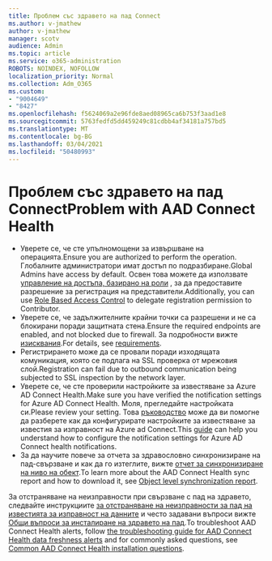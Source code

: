 ```yaml
---
title: Проблем със здравето на пад Connect
ms.author: v-jmathew
author: v-jmathew
manager: scotv
audience: Admin
ms.topic: article
ms.service: o365-administration
ROBOTS: NOINDEX, NOFOLLOW
localization_priority: Normal
ms.collection: Adm_O365
ms.custom:
- "9004649"
- "8427"
ms.openlocfilehash: f5624069a2e96fde8aed08965ca6b753f3aad1e8
ms.sourcegitcommit: 5763fedfd5dd459249c81cdbb4af34181a757bd5
ms.translationtype: MT
ms.contentlocale: bg-BG
ms.lasthandoff: 03/04/2021
ms.locfileid: "50480993"
---
```

# <a name="problem-with-aad-connect-health"></a><span data-ttu-id="6ace4-102">Проблем със здравето на пад Connect</span><span class="sxs-lookup"><span data-stu-id="6ace4-102">Problem with AAD Connect Health</span></span>

- <span data-ttu-id="6ace4-103">Уверете се, че сте упълномощени за извършване на операцията.</span><span class="sxs-lookup"><span data-stu-id="6ace4-103">Ensure you are authorized to perform the operation.</span></span> <span data-ttu-id="6ace4-104">Глобалните администратори имат достъп по подразбиране.</span><span class="sxs-lookup"><span data-stu-id="6ace4-104">Global Admins have access by default.</span></span> <span data-ttu-id="6ace4-105">Освен това можете да използвате [управление на достъпа, базирано на роли](https://docs.microsoft.com/azure/active-directory/connect-health/active-directory-aadconnect-health-operations) , за да предоставите разрешение за регистрация на представители.</span><span class="sxs-lookup"><span data-stu-id="6ace4-105">Additionally, you can use [Role Based Access Control](https://docs.microsoft.com/azure/active-directory/connect-health/active-directory-aadconnect-health-operations) to delegate registration permission to Contributor.</span></span>
- <span data-ttu-id="6ace4-106">Уверете се, че задължителните крайни точки са разрешени и не са блокирани поради защитната стена.</span><span class="sxs-lookup"><span data-stu-id="6ace4-106">Ensure the required endpoints are enabled, and not blocked due to firewall.</span></span> <span data-ttu-id="6ace4-107">За подробности вижте [изисквания](https://docs.microsoft.com/azure/active-directory/hybrid/how-to-connect-health-agent-install).</span><span class="sxs-lookup"><span data-stu-id="6ace4-107">For details, see [requirements](https://docs.microsoft.com/azure/active-directory/hybrid/how-to-connect-health-agent-install).</span></span>
- <span data-ttu-id="6ace4-108">Регистрирането може да се провали поради изходящата комуникация, която се подлага на SSL проверка от мрежовия слой.</span><span class="sxs-lookup"><span data-stu-id="6ace4-108">Registration can fail due to outbound communication being subjected to SSL inspection by the network layer.</span></span>
- <span data-ttu-id="6ace4-109">Уверете се, че сте проверили настройките за известяване за Azure AD Connect Health.</span><span class="sxs-lookup"><span data-stu-id="6ace4-109">Make sure you have verified the notification settings for Azure AD Connect Health.</span></span> <span data-ttu-id="6ace4-110">Моля, прегледайте настройката си.</span><span class="sxs-lookup"><span data-stu-id="6ace4-110">Please review your setting.</span></span> <span data-ttu-id="6ace4-111">Това [ръководство](https://docs.microsoft.com/azure/active-directory/hybrid/how-to-connect-health-operations) може да ви помогне да разберете как да конфигурирате настройките за известяване за известия за изправност на Azure ad Connect.</span><span class="sxs-lookup"><span data-stu-id="6ace4-111">This [guide](https://docs.microsoft.com/azure/active-directory/hybrid/how-to-connect-health-operations) can help you understand how to configure the notification settings for Azure AD Connect health notifications.</span></span>
- <span data-ttu-id="6ace4-112">За да научите повече за отчета за здравословно синхронизиране на пад-свързване и как да го изтеглите, вижте [отчет за синхронизиране на ниво на обект](https://docs.microsoft.com/azure/active-directory/hybrid/how-to-connect-health-sync).</span><span class="sxs-lookup"><span data-stu-id="6ace4-112">To learn more about the AAD Connect Health sync report and how to download it, see [Object level synchronization report](https://docs.microsoft.com/azure/active-directory/hybrid/how-to-connect-health-sync).</span></span>

<span data-ttu-id="6ace4-113">За отстраняване на неизправности при свързване с пад на здравето, следвайте инструкциите [за отстраняване на неизправности за пад на известията за изправност на данните](https://docs.microsoft.com/azure/active-directory/hybrid/how-to-connect-health-data-freshness) и често задавани въпроси вижте [Общи въпроси за инсталиране на здравето на пад](https://docs.microsoft.com/azure/active-directory/hybrid/reference-connect-health-faq).</span><span class="sxs-lookup"><span data-stu-id="6ace4-113">To troubleshoot AAD Connect Health alerts, follow [the troubleshooting guide for AAD Connect Health data freshness alerts](https://docs.microsoft.com/azure/active-directory/hybrid/how-to-connect-health-data-freshness) and for commonly asked questions, see [Common AAD Connect Health installation questions](https://docs.microsoft.com/azure/active-directory/hybrid/reference-connect-health-faq).</span></span>
